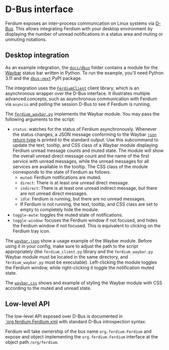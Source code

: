 # D-Bus interface

Ferdium exposes an inter-process communication on Linux systems via [D-Bus](https://www.freedesktop.org/wiki/Software/dbus/).
This allows integrating Ferdium with your desktop environment by displaying the number of unread notifications in a status area and muting or unmuting notations.

## Desktop integration

As an example integration, the [`docs/dbus`](dbus) folder contains a module for the [Waybar](https://github.com/Alexays/Waybar) status bar written in Python.
To run the example, you'll need Python 3.11 and the [`dbus-next`](https://pypi.org/project/dbus-next/) PyPI package.

The integration uses the [`FerdiumClient`](dbus/ferdium_client.py) client library, which is an asynchronous wrapper over the D-Bus interface.
It illustrates multiple advanced concepts, such as asynchronous communication with Ferdium via `asyncio` and polling the session D-Bus to see if Ferdium is running.

The [`ferdium_waybar.py`](dbus/ferdium_waybar.py) implements the Waybar module.
You may pass the following arguments to the script:

* `status`: watches for the status of Ferdium asynchronously. Whenever the status changes, a JSON message conforming to the Waybar [`json` return type](https://github.com/Alexays/Waybar/wiki/Module:-Custom) is printed to the standard output. Use this subcommand to update the text, tooltip, and CSS class of a Waybar module displaying Ferdium unread message counts and muted state. The module will show the overall unread direct message count and the name of the first service with unread messages, while the unread messages for all services are available in the tooltip. The CSS class of the module corresponds to the state of Ferdium as follows:
  * `muted`: Ferdium notifications are muted.
  * `direct`: There is at least one unread direct message.
  * `indirect`: There is at least one unread indirect message, but there are not unread direct messages.
  * `idle`: Ferdium is running, but there are no unread messages.
  * If Ferdium is not running, the text, tooltip, and CSS class are set to empty to completely hide the module.
* `toggle-mute`: toggles the muted state of notifications.
* `toggle-window`: focuses the Ferdium window if not focused, and hides the Ferdium window if not focused. This is equivalent to clicking on the Ferdium tray icon.

The [`waybar.json`](dbus/waybar.json) show a usage example of the Waybar module. Before using it in your config, make sure to adjust the path to the script appropriately (the `ferdium_client.py` library and the `ferdium_waybar.py` Waybar module must be located in the same directory, and `ferdium_waybar.py` must be executable). Left-clicking the module toggles the Ferdium window, while right-clicking it toggle the notification muted state.

The [`waybar.css`](dbus/waybar.css) shows and example of styling the Waybar module with CSS according to the muted and unread state.

## Low-level API

The low-level API exposed over D-Bus is documented in [`org.ferdium.Ferdium.xml](docs/org.ferdium.Ferdium.xml) with standard D-Bus introspection syntax.

Ferdium will take ownership of the bus name `org.ferdium.Ferdium` and expose and object implementing the `org.ferdium.Ferdium` interface at the object path `/org/ferdium`.
